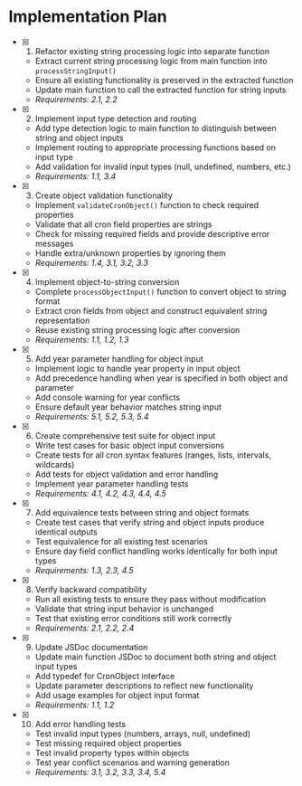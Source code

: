 # Implementation Plan

- [x] 1. Refactor existing string processing logic into separate function
  - Extract current string processing logic from main function into `processStringInput()`
  - Ensure all existing functionality is preserved in the extracted function
  - Update main function to call the extracted function for string inputs
  - _Requirements: 2.1, 2.2_

- [x] 2. Implement input type detection and routing
  - Add type detection logic to main function to distinguish between string and object inputs
  - Implement routing to appropriate processing functions based on input type
  - Add validation for invalid input types (null, undefined, numbers, etc.)
  - _Requirements: 1.1, 3.4_

- [x] 3. Create object validation functionality
  - Implement `validateCronObject()` function to check required properties
  - Validate that all cron field properties are strings
  - Check for missing required fields and provide descriptive error messages
  - Handle extra/unknown properties by ignoring them
  - _Requirements: 1.4, 3.1, 3.2, 3.3_

- [x] 4. Implement object-to-string conversion
  - Complete `processObjectInput()` function to convert object to string format
  - Extract cron fields from object and construct equivalent string representation
  - Reuse existing string processing logic after conversion
  - _Requirements: 1.1, 1.2, 1.3_

- [x] 5. Add year parameter handling for object input
  - Implement logic to handle year property in input object
  - Add precedence handling when year is specified in both object and parameter
  - Add console warning for year conflicts
  - Ensure default year behavior matches string input
  - _Requirements: 5.1, 5.2, 5.3, 5.4_

- [x] 6. Create comprehensive test suite for object input
  - Write test cases for basic object input conversions
  - Create tests for all cron syntax features (ranges, lists, intervals, wildcards)
  - Add tests for object validation and error handling
  - Implement year parameter handling tests
  - _Requirements: 4.1, 4.2, 4.3, 4.4, 4.5_

- [x] 7. Add equivalence tests between string and object formats
  - Create test cases that verify string and object inputs produce identical outputs
  - Test equivalence for all existing test scenarios
  - Ensure day field conflict handling works identically for both input types
  - _Requirements: 1.3, 2.3, 4.5_

- [x] 8. Verify backward compatibility
  - Run all existing tests to ensure they pass without modification
  - Validate that string input behavior is unchanged
  - Test that existing error conditions still work correctly
  - _Requirements: 2.1, 2.2, 2.4_

- [x] 9. Update JSDoc documentation
  - Update main function JSDoc to document both string and object input types
  - Add typedef for CronObject interface
  - Update parameter descriptions to reflect new functionality
  - Add usage examples for object input format
  - _Requirements: 1.1, 1.2_

- [x] 10. Add error handling tests
  - Test invalid input types (numbers, arrays, null, undefined)
  - Test missing required object properties
  - Test invalid property types within objects
  - Test year conflict scenarios and warning generation
  - _Requirements: 3.1, 3.2, 3.3, 3.4, 5.4_